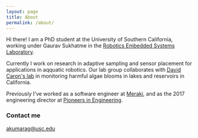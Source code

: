 ```yaml
---
layout: page
title: About
permalink: /about/
---
```


Hi there! I am a PhD student at the University of Southern California, working under Gaurav Sukhatme in the [Robotics Embedded Systems Laboratory](https://robotics.usc.edu/resl).

Currently I work on research in adaptive sampling and sensor placement for applications in aqquatic robotics. Our lab group collaborates with [David Caron's lab](https://dornsife.usc.edu/labs/caron/) in monitoring harmful algae blooms in lakes and reservoirs in California.

Previously I've worked as a software engineer at [Meraki](https://meraki.cisco.com), and as the 2017 engineering director at [Pioneers in Engineering](https://pioneers.berkeley.edu).

### Contact me

[akumarag@usc.edu](mailto:akumarag@usc.edu)